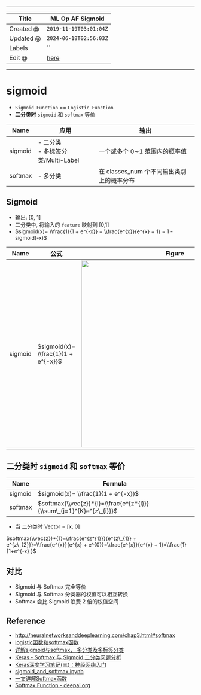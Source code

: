 -----

| Title     | ML Op AF Sigmoid                                      |
| --------- | ----------------------------------------------------- |
| Created @ | `2019-11-19T03:01:04Z`                                |
| Updated @ | `2024-06-18T02:56:03Z`                                |
| Labels    | \`\`                                                  |
| Edit @    | [here](https://github.com/junxnone/aiwiki/issues/280) |

-----

# sigmoid

  - `Sigmoid Function` == `Logistic Function`
  - **二分类时** `sigmoid` 和 `softmax` 等价

| Name    | 应用                            | 输出                           |
| ------- | ----------------------------- | ---------------------------- |
| sigmoid | \- 二分类<br>- 多标签分类/Multi-Label | 一个或多个 0∼1 范围内的概率值            |
| softmax | \- 多分类                        | 在 classes\_num 个不同输出类别上的概率分布 |

## Sigmoid

  - 输出: \[0, 1\]
  - 二分类中, 将输入的 `feature` 映射到 \[0,1\]
  - $sigmoid(x)= \\frac{1}{1 + e^{-x}} = \\frac{e^{x}}{e^{x} + 1} = 1 -
    sigmoid(-x)$

| Name    | 公式                                  | Figure                                                                                                                         |
| ------- | ----------------------------------- | ------------------------------------------------------------------------------------------------------------------------------ |
| sigmoid | $sigmoid(x)= \\frac{1}{1 + e^{-x}}$ | <img width="500px" src="https://user-images.githubusercontent.com/2216970/150644672-56f10a62-b025-4989-8ca0-05689e12a17f.png"> |

## 二分类时 `sigmoid` 和 `softmax` 等价

| Name    | Formula                                                               |
| ------- | --------------------------------------------------------------------- |
| sigmoid | $sigmoid(x)= \\frac{1}{1 + e^{-x}}$                                   |
| softmax | $softmax(\\vec{z})*{i}=\\frac{e^{z*{i}}}{\\sum\_{j=1}^{K}e^{z\_{i}}}$ |

  - 当 二分类时 Vector = \[x, 0\]

$softmax(\\vec{z})*{1}=\\frac{e^{z*{1}}}{e^{z\_{1}} +
e^{z\_{2}}}=\\frac{e^{x}}{e^{x} + e^{0}}=\\frac{e^{x}}{e^{x} +
1}=\\frac{1}{1+e^{-x} }$

## 对比

  - Sigmoid 与 Softmax 完全等价
  - Sigmoid 与 Softmax 分类器的权值可以相互转换
  - Softmax 会比 Sigmoid 浪费 2 倍的权值空间

## Reference

  - <http://neuralnetworksanddeeplearning.com/chap3.html#softmax>
  - [logistic函数和softmax函数](http://www.cnblogs.com/maybe2030/p/5678387.html)
  - [详解sigmoid与softmax，
    多分类及多标签分类](https://blog.csdn.net/uncle_ll/article/details/82778750)
  - [Keras - Softmax 与 Sigmoid
    二分类问题分析](https://www.aiuai.cn/aifarm679.html)
  - [Keras深度学习笔记(三)：神经网络入门](https://xiaosheng.me/2018/11/24/article154/)
  - [sigmoid\_and\_softmax.ipynb](https://gist.github.com/ypwhs/6905ebbda99d04621f9fc00417657ae2)
  - [一文详解Softmax函数](https://zhuanlan.zhihu.com/p/105722023)
  - [Softmax Function -
    deepai.org](https://deepai.org/machine-learning-glossary-and-terms/softmax-layer)
